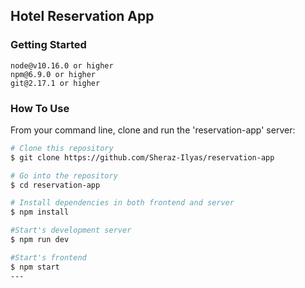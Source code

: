 ## Hotel Reservation App

### Getting Started

```
node@v10.16.0 or higher
npm@6.9.0 or higher
git@2.17.1 or higher
```

### How To Use

From your command line, clone and run the 'reservation-app' server:

```bash
# Clone this repository
$ git clone https://github.com/Sheraz-Ilyas/reservation-app

# Go into the repository
$ cd reservation-app

# Install dependencies in both frontend and server
$ npm install

#Start's development server
$ npm run dev

#Start's frontend
$ npm start
---
```
